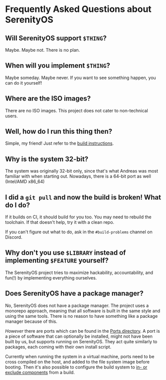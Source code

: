 # Frequently Asked Questions about SerenityOS

## Will SerenityOS support `$THING`?

Maybe. Maybe not. There is no plan.

## When will you implement `$THING`?

Maybe someday. Maybe never. If you want to see something happen, you can do it yourself!

## Where are the ISO images?

There are no ISO images. This project does not cater to non-technical users.

## Well, how do I run this thing then?

Simple, my friend! Just refer to the [build instructions](BuildInstructions.md).

## Why is the system 32-bit?

The system was originally 32-bit only, since that's what Andreas was most familiar with when starting out. Nowadays, there is a 64-bit port as well (Intel/AMD x86\_64)

## I did a `git pull` and now the build is broken! What do I do?

If it builds on CI, it should build for you too. You may need to rebuild the toolchain. If that doesn't help, try it with a clean repo.

If you can't figure out what to do, ask in the `#build-problems` channel on Discord.

## Why don't you use `$LIBRARY` instead of implementing `$FEATURE` yourself?

The SerenityOS project tries to maximize hackability, accountability, and fun(!) by implementing everything ourselves.

## Does SerenityOS have a package manager?

No, SerenityOS does not have a package manager. The project uses a monorepo approach, meaning that all software is built in the same style and using the same tools. There is no reason to have something like a package manager because of this.

*However* there are ports which can be found in the [Ports directory](../Ports). A port is a piece of software that can optionally be installed, might not have been built by us, but supports running on SerenityOS. They act quite similarly to packages, each coming with their own install script.

Currently when running the system in a virtual machine, ports need to be cross compiled on the host, and added to the file system image before booting. Then it's also possible to configure the build system to [in- or exclude components](./AdvancedBuildInstructions.md#component-configuration) from a build.
